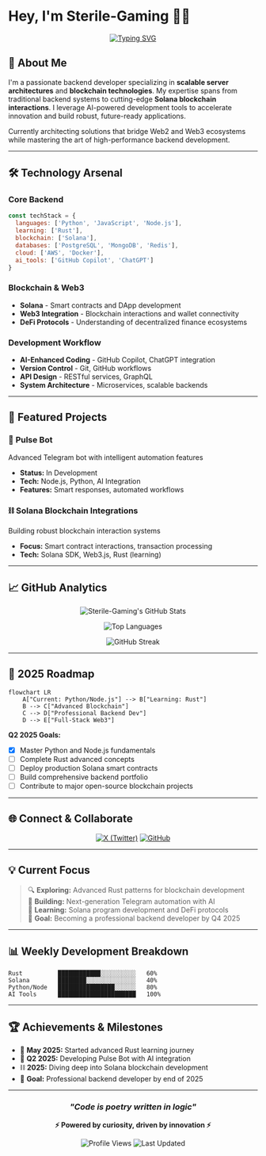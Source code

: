 # Hey, I'm Sterile-Gaming 👨‍💻

<div align="center">
  
[![Typing SVG](https://readme-typing-svg.herokuapp.com?font=Fira+Code&size=22&duration=3000&pause=1000&color=2F81F7&center=true&vCenter=true&width=600&lines=Backend+Developer;Blockchain+Enthusiast;AI-Powered+Development;Building+the+Future)](https://git.io/typing-svg)

</div>

## 🎯 About Me

I'm a passionate backend developer specializing in **scalable server architectures** and **blockchain technologies**. My expertise spans from traditional backend systems to cutting-edge **Solana blockchain interactions**. I leverage AI-powered development tools to accelerate innovation and build robust, future-ready applications.

Currently architecting solutions that bridge Web2 and Web3 ecosystems while mastering the art of high-performance backend development.

---

## 🛠️ Technology Arsenal

### **Core Backend**
```javascript
const techStack = {
  languages: ['Python', 'JavaScript', 'Node.js'],
  learning: ['Rust'],
  blockchain: ['Solana'],
  databases: ['PostgreSQL', 'MongoDB', 'Redis'],
  cloud: ['AWS', 'Docker'],
  ai_tools: ['GitHub Copilot', 'ChatGPT']
}
```

### **Blockchain & Web3**
- **Solana** - Smart contracts and DApp development
- **Web3 Integration** - Blockchain interactions and wallet connectivity
- **DeFi Protocols** - Understanding of decentralized finance ecosystems

### **Development Workflow**
- **AI-Enhanced Coding** - GitHub Copilot, ChatGPT integration
- **Version Control** - Git, GitHub workflows
- **API Design** - RESTful services, GraphQL
- **System Architecture** - Microservices, scalable backends

---

## 🚀 Featured Projects

### 🤖 **Pulse Bot**
Advanced Telegram bot with intelligent automation features
- **Status:** In Development
- **Tech:** Node.js, Python, AI Integration
- **Features:** Smart responses, automated workflows

### ⛓️ **Solana Blockchain Integrations**
Building robust blockchain interaction systems
- **Focus:** Smart contract interactions, transaction processing
- **Tech:** Solana SDK, Web3.js, Rust (learning)

---

## 📈 GitHub Analytics

<div align="center">

![Sterile-Gaming's GitHub Stats](https://github-readme-stats.vercel.app/api?username=Sterile-Gaming&show_icons=true&theme=tokyonight&hide_border=true&include_all_commits=true&count_private=true)

![Top Languages](https://github-readme-stats.vercel.app/api/top-langs/?username=Sterile-Gaming&layout=compact&theme=tokyonight&hide_border=true&langs_count=8)

![GitHub Streak](https://github-readme-streak-stats.herokuapp.com/?user=Sterile-Gaming&theme=tokyonight&hide_border=true)

</div>

---

## 🎯 2025 Roadmap

```mermaid
flowchart LR
    A["Current: Python/Node.js"] --> B["Learning: Rust"]
    B --> C["Advanced Blockchain"]
    C --> D["Professional Backend Dev"]
    D --> E["Full-Stack Web3"]
```

**Q2 2025 Goals:**
- [x] Master Python and Node.js fundamentals
- [ ] Complete Rust advanced concepts
- [ ] Deploy production Solana smart contracts
- [ ] Build comprehensive backend portfolio
- [ ] Contribute to major open-source blockchain projects

---

## 🌐 Connect & Collaborate

<div align="center">

[![X (Twitter)](https://img.shields.io/badge/X-000000?style=for-the-badge&logo=x&logoColor=white)](https://x.com/Sterile_Gaming)
[![GitHub](https://img.shields.io/badge/GitHub-100000?style=for-the-badge&logo=github&logoColor=white)](https://github.com/Sterile-Gaming)

</div>

---

## 💡 Current Focus

> 🔍 **Exploring:** Advanced Rust patterns for blockchain development  
> 🚀 **Building:** Next-generation Telegram automation with AI  
> 🌱 **Learning:** Solana program development and DeFi protocols  
> 🎯 **Goal:** Becoming a professional backend developer by Q4 2025  

---

## 📊 Weekly Development Breakdown

```text
Rust          ████████████░░░░░░░░░░   60%
Solana        ████████░░░░░░░░░░░░░░   40%
Python/Node   ████████████████░░░░░░   80%
AI Tools      ██████████████████████   100%
```

---

## 🏆 Achievements & Milestones

- 🚀 **May 2025:** Started advanced Rust learning journey
- 🤖 **Q2 2025:** Developing Pulse Bot with AI integration
- ⛓️ **2025:** Diving deep into Solana blockchain development
- 🎯 **Goal:** Professional backend developer by end of 2025

---

<div align="center">

### *"Code is poetry written in logic"*

**⚡ Powered by curiosity, driven by innovation ⚡**

![Profile Views](https://komarev.com/ghpvc/?username=Sterile-Gaming&color=brightgreen&style=flat-square)
![Last Updated](https://img.shields.io/badge/Last%20Updated-May%202025-blue?style=flat-square)

</div>